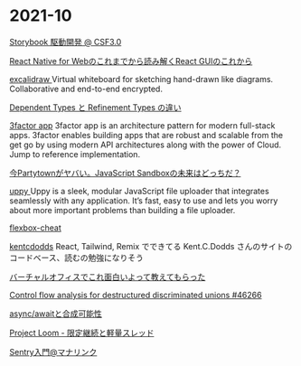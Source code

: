 # 2021-10

[Storybook 駆動開発 @ CSF3.0](https://zenn.dev/takepepe/articles/storybook-driven-development)

[React Native for Webのこれまでから読み解くReact GUIのこれから](https://speakerdeck.com/nkzn/react-native-for-webfalsekoremadekaradu-mijie-kureact-guifalsekorekara)

[ excalidraw ](https://github.com/excalidraw/excalidraw)
Virtual whiteboard for sketching hand-drawn like diagrams.
Collaborative and end-to-end encrypted.

[Dependent Types と Refinement Types の違い](https://7colou.red/blog/2018/07-07-difference/index.html)

[3factor app](https://3factor.app/)
3factor app is an architecture pattern for modern full-stack apps. 3factor enables building apps that are robust and scalable from the get go by using modern API architectures along with the power of Cloud. Jump to reference implementation.


[今Partytownがヤバい。JavaScript Sandboxの未来はどっちだ？](https://zenn.dev/stomita/articles/2c16a53223f3c9)

[ uppy ](https://github.com/transloadit/uppy)
Uppy is a sleek, modular JavaScript file uploader that integrates seamlessly with any application. It’s fast, easy to use and lets you worry about more important problems than building a file uploader.


[ flexbox-cheat ](https://flexbox-cheat.site)

[kentcdodds](https://github.com/kentcdodds/kentcdodds.com)
React, Tailwind, Remix でできてる Kent.C.Dodds さんのサイトのコードベース、読むの勉強になりそう

[バーチャルオフィスでこれ面白いよって教えてもらった](https://www.teamflowhq.com/virtual-events)

[Control flow analysis for destructured discriminated unions #46266](https://github.com/microsoft/TypeScript/pull/46266)

[async/awaitと合成可能性](https://keens.github.io/blog/2019/02/09/async_awaittogouseikanousei/)

[Project Loom - 限定継続と軽量スレッド](https://www.slideshare.net/skrb/project-loom-148538757)

[Sentry入門@マナリンク](https://zenn.dev/manalink/articles/manalink-intro-sentry)

[]()

[]()

[]()

[]()

[]()

[]()

[]()

[]()

[]()

[]()

[]()

[]()

[]()

[]()

[]()

[]()

[]()

[]()

[]()

[]()

[]()

[]()

[]()

[]()

[]()

[]()

[]()

[]()

[]()

[]()

[]()

[]()

[]()

[]()

[]()

[]()

[]()

[]()

[]()

[]()

[]()

[]()

[]()

[]()

[]()

[]()

[]()

[]()

[]()

[]()

[]()

[]()

[]()

[]()

[]()

[]()

[]()

[]()

[]()

[]()

[]()

[]()

